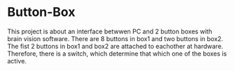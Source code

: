 # Button-Box
This project is about an interface betwwen PC and 2 button boxes with brain vision software. 
There are 8 buttons in box1 and two buttons in box2. The fist 2 buttons in box1 and box2 are attached to eachother at hardware. 
Therefore, there is a switch, which determine that which one of the boxes is active.
